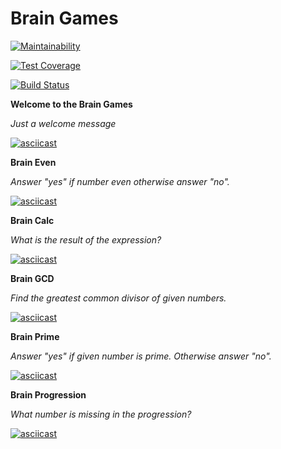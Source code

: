 Brain Games
=======

[![Maintainability](https://api.codeclimate.com/v1/badges/a99a88d28ad37a79dbf6/maintainability)](https://codeclimate.com/github/codeclimate/codeclimate/maintainability)


[![Test Coverage](https://api.codeclimate.com/v1/badges/a99a88d28ad37a79dbf6/test_coverage)](https://codeclimate.com/github/codeclimate/codeclimate/test_coverage)


[![Build Status](https://travis-ci.com/KhristinaR/python-project-lvl1.svg?branch=master)](https://travis-ci.com/KhristinaR/python-project-lvl1)


**Welcome to the Brain Games**

*Just a welcome message*

[![asciicast](https://asciinema.org/a/K17fKnvNBPkiJRo3q4N4bqQ3k.svg)](https://asciinema.org/a/K17fKnvNBPkiJRo3q4N4bqQ3k)


**Brain Even**

*Answer "yes" if number even otherwise answer "no".*

[![asciicast](https://asciinema.org/a/i0wsn8AsoMmDIkptc1QisF6sy.svg)](https://asciinema.org/a/i0wsn8AsoMmDIkptc1QisF6sy)


**Brain Calc**

*What is the result of the expression?*

[![asciicast](https://asciinema.org/a/vt64mzILBUvANkeMECcjnvhVZ.svg)](https://asciinema.org/a/vt64mzILBUvANkeMECcjnvhVZ)


**Brain GCD**

*Find the greatest common divisor of given numbers.*

[![asciicast](https://asciinema.org/a/OlMBuzLo6HclSIa8IkNNemZMl.svg)](https://asciinema.org/a/OlMBuzLo6HclSIa8IkNNemZMl)


**Brain Prime**

*Answer "yes" if given number is prime. Otherwise answer "no".*

[![asciicast](https://asciinema.org/a/CmPapki1aPJcW91jtRcjq78Y6.svg)](https://asciinema.org/a/CmPapki1aPJcW91jtRcjq78Y6)


**Brain Progression**

*What number is missing in the progression?*

[![asciicast](https://asciinema.org/a/b6FTMqBnFebqFhsjecNnEKLPZ.svg)](https://asciinema.org/a/b6FTMqBnFebqFhsjecNnEKLPZ)



